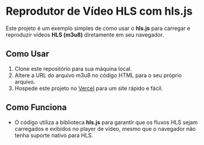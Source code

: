 # Reprodutor de Vídeo HLS com hls.js

Este projeto é um exemplo simples de como usar o **hls.js** para carregar e reproduzir vídeos **HLS (m3u8)** diretamente em seu navegador.

## Como Usar

1. Clone este repositório para sua máquina local.
2. Altere a URL do arquivo m3u8 no código HTML para o seu próprio arquivo.
3. Hospede este projeto no [Vercel](https://vercel.com/) para um site rápido e fácil.

## Como Funciona

- O código utiliza a biblioteca **hls.js** para garantir que os fluxos HLS sejam carregados e exibidos no player de vídeo, mesmo que o navegador não tenha suporte nativo para HLS.
